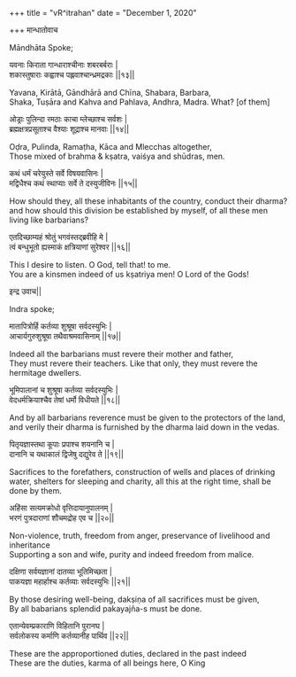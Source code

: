 +++
title = "vR^itrahan"
date = "December 1, 2020"

+++
मान्धातोवाच

Māndhāta Spoke;

यवनाः किराता गान्धाराश्चीनाः शबरबर्बराः \|  
शकास्तुषाराः कह्वाश्च पह्लवाश्चान्ध्रमद्रकाः \|\|१३\|\|

Yavana, Kirātā, Gāndhārā and Chīna, Shabara, Barbara,  
Shaka, Tuṣāra and Kahva and Pahlava, Andhra, Madra. What? \[of them\]

ओड्राः पुलिन्दा रमठाः काचा म्लेच्छाश्च सर्वशः \|  
ब्रह्मक्षत्रप्रसूताश्च वैश्याः शूद्राश्च मानवाः \|\|१४\|\|

Oḍra, Pulinda, Ramaṭha, Kāca and Mlecchas altogether,  
Those mixed of brahma & kṣatra, vaiśya and shūdras, men.  
  
कथं धर्मं चरेयुस्ते सर्वे विषयवासिनः \|  
मद्विधैश्च कथं स्थाप्याः सर्वे ते दस्युजीविनः \|\|१५\|\|   
  
How should they, all these inhabitants of the country, conduct their
dharma?  
and how should this division be established by myself, of all these men
living like barbarians?  
  
एतदिच्छाम्यहं श्रोतुं भगवंस्तद्ब्रवीहि मे \|  
त्वं बन्धुभूतो ह्यस्माकं क्षत्रियाणां सुरेश्वर \|\|१६\|\|  
  
This I desire to listen. O God, tell that! to me.  
You are a kinsmen indeed of us kṣatriya men! O Lord of the Gods!  
  
इन्द्र उवाच\|\|  
  
Indra spoke;  
  
मातापित्रोर्हि कर्तव्या शुश्रूषा सर्वदस्युभिः \|  
आचार्यगुरुशुश्रूषा तथैवाश्रमवासिनाम् \|\|१७\|\|  
  
Indeed all the barbarians must revere their mother and father,  
They must revere their teachers. Like that only, they must revere the
hermitage dwellers.

भूमिपालानां च शुश्रूषा कर्तव्या सर्वदस्युभिः \|  
वेदधर्मक्रियाश्चैव तेषां धर्मो विधीयते \|\|१८\|\|

And by all barbarians reverence must be given to the protectors of the
land,  
and verily their dharma is furnished by the dharma laid down in the
vedas.

पितृयज्ञास्तथा कूपाः प्रपाश्च शयनानि च \|  
दानानि च यथाकालं द्विजेषु दद्युरेव ते \|\|१९\|\|

Sacrifices to the forefathers, construction of wells and places of
drinking water, shelters for sleeping and charity, all this at the right
time, shall be done by them.

अहिंसा सत्यमक्रोधो वृत्तिदायानुपालनम् \|  
भरणं पुत्रदाराणां शौचमद्रोह एव च \|\|२०\|\|

Non-violence, truth, freedom from anger, preservance of livelihood and
inheritance  
Supporting a son and wife, purity and indeed freedom from malice.

दक्षिणा सर्वयज्ञानां दातव्या भूतिमिच्छता \|  
पाकयज्ञा महार्हाश्च कर्तव्याः सर्वदस्युभिः \|\|२१\|\|

By those desiring well-being, dakṣiṇa of all sacrifices must be given,  
By all babarians splendid pakayajña-s must be done.

एतान्येवम्प्रकाराणि विहितानि पुरानघ \|  
सर्वलोकस्य कर्माणि कर्तव्यानीह पार्थिव \|\|२२\|\|

These are the approportioned duties, declared in the past indeed  
These are the duties, karma of all beings here, O King

  

